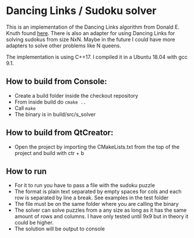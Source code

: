 # Dancing Links / Sudoku solver
This is an implementation of the Dancing Links algorithm from Donald E. Knuth found [here](https://www-cs-faculty.stanford.edu/~knuth/news.html). There is also an adapter for using Dancing Links for solving sudokus from size NxN. Maybe in the future I could have more adapters to solve other problems like N queens.

The implementation is using C++17. I compiled it in a Ubuntu 18.04 with gcc 9.1.






## How to build from Console:
* Create a build folder inside the checkout repository
* From inside build do `cmake ..`
* Call `make`
* The binary is in build/src/s_solver


## How to build from QtCreator:
* Open the project by importing the CMakeLists.txt from the top of the project and build with ctr + b

## How to run
* For it to run you have to pass a file with the sudoku puzzle
* The format is plain text separated by empty spaces for cols and each row is separated by line a break. See examples in the test folder
* The file must be on the same folder where you are calling the binary
* The solver can solve puzzles from a any size as long as it
has the same amount of rows and columns. I have only tested until 9x9 but in theory it could be higher.
* The solution will be output to console

